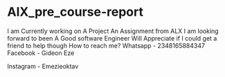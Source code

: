 # AlX_pre_course-report
I am Currently working on A Project
An Assignment from ALX
I am looking forward to been A Good software Engineer
Will Appreciate if I could get a friend to help though
How to reach me? 
Whatsapp - 2348165884347
Facebook - Gideon Eze

Instagram - Emezieoktav 
